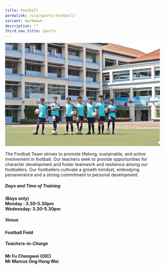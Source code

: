 ```yaml
---
title: Football
permalink: /cca/sports/football/
variant: markdown
description: ""
third_nav_title: Sports
---
```

![](/images/2023images/CCAs%202023/football.jpg)

The Football Team strives to promote lifelong, sustainable, and active involvement in football. Our teachers seek to provide opportunities for character development and foster teamwork and resilience among our footballers. Our footballers cultivate a growth mindset, embodying perseverance and a strong commitment to personal development.

<h5>Days and Time of Training</h5>

<b>(Boys only)<br>
Monday : 3.30–5.30pm<br>
Wednesday: 3.30–5.30pm<br>
<h5>Venue</h5>
Football Field<br>

<h5>Teachers-in-Charge</h5>
Mr Fu Chengwei (OIC)&nbsp;<br>
Mr Marcus Ong Hong Wei <br></b>